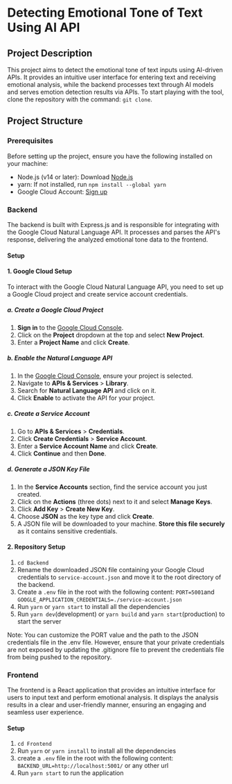 # Detecting Emotional Tone of Text Using AI API

## Project Description

This project aims to detect the emotional tone of text inputs using AI-driven APIs. It provides an intuitive user interface for entering text and receiving emotional analysis, while the backend processes text through AI models and serves emotion detection results via APIs. To start playing with the tool, clone the repository with the command: `git clone`.

## Project Structure

### Prerequisites

Before setting up the project, ensure you have the following installed on your machine:

- Node.js (v14 or later): Download [Node.js](https://nodejs.org/en)
- yarn: If not installed, run `npm install --global yarn`
- Google Cloud Account: [Sign up](https://cloud.google.com/)

### Backend

The backend is built with Express.js and is responsible for integrating with the Google Cloud Natural Language API. It processes and parses the API's response, delivering the analyzed emotional tone data to the frontend.

#### Setup

#### 1. Google Cloud Setup

To interact with the Google Cloud Natural Language API, you need to set up a Google Cloud project and create service account credentials.

##### a. Create a Google Cloud Project

1. **Sign in** to the [Google Cloud Console](https://console.cloud.google.com/).
2. Click on the **Project** dropdown at the top and select **New Project**.
3. Enter a **Project Name** and click **Create**.

##### b. Enable the Natural Language API

1. In the [Google Cloud Console](https://console.cloud.google.com/), ensure your project is selected.
2. Navigate to **APIs & Services** > **Library**.
3. Search for **Natural Language API** and click on it.
4. Click **Enable** to activate the API for your project.

##### c. Create a Service Account

1. Go to **APIs & Services** > **Credentials**.
2. Click **Create Credentials** > **Service Account**.
3. Enter a **Service Account Name** and click **Create**.
4. Click **Continue** and then **Done**.

##### d. Generate a JSON Key File

1. In the **Service Accounts** section, find the service account you just created.
2. Click on the **Actions** (three dots) next to it and select **Manage Keys**.
3. Click **Add Key** > **Create New Key**.
4. Choose **JSON** as the key type and click **Create**.
5. A JSON file will be downloaded to your machine. **Store this file securely** as it contains sensitive credentials.

#### 2. Repository Setup

1. `cd Backend`
2. Rename the downloaded JSON file containing your Google Cloud credentials to `service-account.json` and move it to the root directory of the backend.
3. Create a `.env` file in the root with the following content: `PORT=5001`and `GOOGLE_APPLICATION_CREDENTIALS=./service-account.json`
4. Run `yarn` or `yarn start` to install all the dependencies
5. Run `yarn dev`(development) or `yarn build` and `yarn start`(production) to start the server

Note: You can customize the PORT value and the path to the JSON credentials file in the .env file. However, ensure that your private credentials are not exposed by updating the .gitignore file to prevent the credentials file from being pushed to the repository.


### Frontend

The frontend is a React application that provides an intuitive interface for users to input text and perform emotional analysis. It displays the analysis results in a clear and user-friendly manner, ensuring an engaging and seamless user experience.

#### Setup 

1. `cd Frontend`
2. Run `yarn` or `yarn install` to install all the dependencies
3. create a `.env` file in the root with the following content: `BACKEND_URL=http://localhost:5001/` or any other url
4. Run `yarn start` to run the application